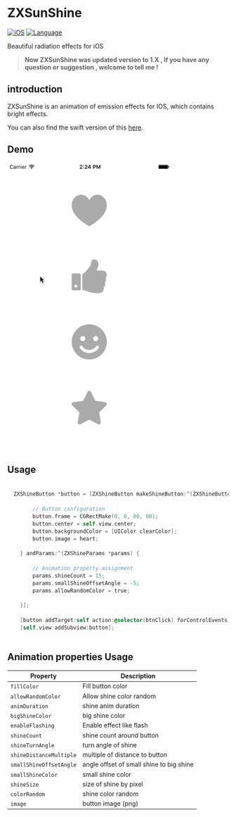  ZXSunShine
=============

[![iOS](https://img.shields.io/badge/iOS-ZXSunShine-brightgreen.svg?style=flat)](https://github.com/HLzhongxiao)
[![Language](https://img.shields.io/badge/Language-Objective--C-brightgreen.svg)](https://github.com/HLzhongxiao)

Beautiful radiation effects for iOS

> **Now ZXSunShine was updated version to 1.X , If you have any question or suggestion , welcome to 
tell me !**

## introduction

ZXSunShine is an animation of emission effects for IOS, which contains bright effects.

You can also find the swift version of this [here](https://github.com/imwcl/WCLShineButton).

## Demo

![](DeoGif.gif)

## Usage

```Objective-C

  ZXShineButton *button = [ZXShineButton makeShineButton:^(ZXShineButton *button) {
  
        // Button configuration
        button.frame = CGRectMake(0, 0, 80, 80);
        button.center = self.view.center;
        button.backgroundColor = [UIColor clearColor];
        button.image = heart;
        
    } andParams:^(ZXShineParams *params) {
    
        // Animation property assignment
        params.shineCount = 15;
        params.smallShineOffsetAngle = -5;
        params.allowRandomColor = true;
        
    }];
    
    [button addTarget:self action:@selector(btnClick) forControlEvents:UIControlEventTouchUpInside];
    [self.view addSubview:button];
    
```

## **Animation properties Usage**

| **Property**            | **Description**                          |
| ----------------------- | ---------------------------------------- |
| `fillColor`             | Fill button color                        |
| `allowRandomColor`      | Allow shine color random                 |
| `animDuration`          | shine anim duration                      |
| `bigShineColor`         | big shine color                          |
| `enableFlashing`        | Enable effect like flash                 |
| `shineCount`            | shine count around button                |
| `shineTurnAngle`        | turn angle of shine                      |
| `shineDistanceMultiple` | multiple of distance to button           |
| `smallShineOffsetAngle` | angle offset of small shine to big shine |
| `smallShineColor`       | small shine color                        |
| `shineSize`             | size of shine by pixel                   |
| `colorRandom`           | shine color random                       |
| `image`                 | button image (png)                       |

